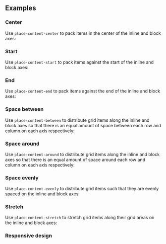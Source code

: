 ## Examples

### Center

Use `place-content-center` to pack items in the center of the inline and block axes:

### Start

Use `place-content-start` to pack items against the start of the inline and block axes:

### End

Use `place-content-end` to pack items against the end of the inline and block axes:

### Space between

Use `place-content-between` to distribute grid items along the inline and block axes so that there is an equal amount of space between each row and column on each axis respectively:

### Space around

Use `place-content-around` to distribute grid items along the inline and block axes so that there is an equal amount of space around each row and column on each axis respectively:

### Space evenly

Use `place-content-evenly` to distribute grid items such that they are evenly spaced on the inline and block axes:

### Stretch

Use `place-content-stretch` to stretch grid items along their grid areas on the inline and block axes:

### Responsive design
